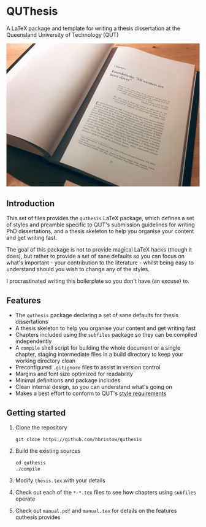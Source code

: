 QUThesis
========
A LaTeX package and template for writing a thesis dissertation at the
Queensland University of Technology (QUT)

![QUThesis Screenshot](quthesis.jpg)

Introduction
------------
This set of files provides the `quthesis` LaTeX package, which defines a set
of styles and preamble specific to QUT's submission guidelines for writing
PhD dissertations, and a thesis skeleton to help you organise your content
and get writing fast.

The goal of this package is not to provide magical LaTeX hacks (though it does),
but rather to provide a set of sane defaults so you can focus on what's
important - your contribution to the literature - whilst being easy to
understand should you wish to change any of the styles.

I procrastinated writing this boilerplate so you don't have (an excuse) to.

Features
--------

 - The `quthesis` package declaring a set of sane defaults for thesis dissertations
 - A thesis skeleton to help you organise your content and get writing fast
 - Chapters included using the `subfiles` package so they can be compiled independently
 - A `compile` shell script for building the whole document or a single chapter,
   staging intermediate files in a build directory to keep your working directory clean
 - Preconfigured `.gitignore` files to assist in version control
 - Margins and font size optimized for readability
 - Minimal definitions and package includes
 - Clean internal design, so you can understand what's going on
 - Makes a best effort to conform to QUT's [style requirements](https://cms.qut.edu.au/__data/assets/pdf_file/0004/7249/requirements-for-presenting-theses.pdf)

Getting started
---------------

 1. Clone the repository
  
    ```
    git clone https://github.com/hbristow/quthesis
    ```

 2. Build the existing sources

    ```
    cd quthesis
    ./compile
    ```

 3. Modify `thesis.tex` with your details
 4. Check out each of the `*-*.tex` files to see how chapters using `subfiles` operate
 5. Check out `manual.pdf` and `manual.tex` for details on the features quthesis provides

